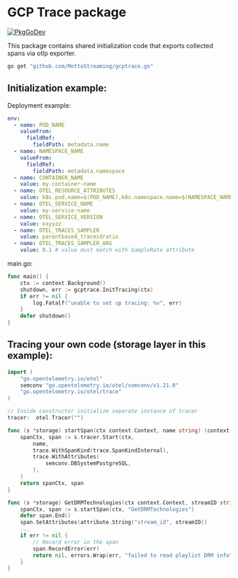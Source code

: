 # GCP Trace package

[![PkgGoDev][godev:image]][godev:url]

This package contains shared initialization code that exports collected spans via otlp exporter.

```bash
go get "github.com/MottoStreaming/gcptrace.go"
```

## Initialization example:

Deployment example:
```yaml
env:
  - name: POD_NAME
    valueFrom:
      fieldRef:
        fieldPath: metadata.name
  - name: NAMESPACE_NAME
    valueFrom:
      fieldRef:
        fieldPath: metadata.namespace
  - name: CONTAINER_NAME
    value: my-container-name
  - name: OTEL_RESOURCE_ATTRIBUTES
    value: k8s.pod.name=$(POD_NAME),k8s.namespace.name=$(NAMESPACE_NAME),k8s.container.name=$(CONTAINER_NAME),SampleRate=10
  - name: OTEL_SERVICE_NAME
    value: my-service-name
  - name: OTEL_SERVICE_VERSION
    value: xxyyzz
  - name: OTEL_TRACES_SAMPLER
    value: parentbased_traceidratio
  - name: OTEL_TRACES_SAMPLER_ARG
    value: 0.1 # value must match with SampleRate attribute
```

main.go:

```go
func main() {
    ctx := context.Background()
    shutdown, err := gcptrace.InitTracing(ctx)
    if err != nil {
        log.Fatalf("unable to set up tracing: %v", err)
    }
    defer shutdown()
}
```

## Tracing your own code (storage layer in this example):

```go
import (
    "go.opentelemetry.io/otel"
    semconv "go.opentelemetry.io/otel/semconv/v1.21.0"
    "go.opentelemetry.io/otel/trace"
)

// Inside constructor initialize separate instance of tracer 
tracer:  otel.Tracer("")

func (s *storage) startSpan(ctx context.Context, name string) (context.Context, trace.Span) {
    spanCtx, span := s.tracer.Start(ctx,
        name,
        trace.WithSpanKind(trace.SpanKindInternal),
        trace.WithAttributes(
            semconv.DBSystemPostgreSQL,
        ),
    )
    return spanCtx, span
}

func (s *storage) GetDRMTechnologies(ctx context.Context, streamID string) ([]*bff_v1.Event, error) {
    spanCtx, span := s.startSpan(ctx, "GetDRMTechnologies")
    defer span.End()
    span.SetAttributes(attribute.String("stream_id", streamID))
    ...
    if err != nil {
        // Record error in the span
        span.RecordError(err)
        return nil, errors.Wrap(err, "failed to read playlist DRM info")
    }
}
```

[godev:image]: https://pkg.go.dev/badge/github.com/MottoStreaming/gcptrace.go
[godev:url]:   https://pkg.go.dev/github.com/MottoStreaming/gcptrace.go
